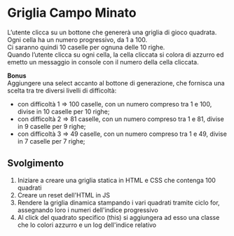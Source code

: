 Griglia Campo Minato
===
L’utente clicca su un bottone che genererà una griglia di gioco quadrata.  
Ogni cella ha un numero progressivo, da 1 a 100.  
Ci saranno quindi 10 caselle per ognuna delle 10 righe.  
Quando l’utente clicca su ogni cella, la cella cliccata si colora di azzurro ed emetto un messaggio in console con il numero della cella cliccata.  

**Bonus**  
Aggiungere una select accanto al bottone di generazione, che fornisca una scelta tra tre diversi livelli di difficoltà:  
- con difficoltà 1 => 100 caselle, con un numero compreso tra 1 e 100, divise in 10 caselle per 10 righe;  
- con difficoltà 2 => 81 caselle, con un numero compreso tra 1 e 81, divise in 9 caselle per 9 righe;  
- con difficoltà 3 => 49 caselle, con un numero compreso tra 1 e 49, divise in 7 caselle per 7 righe;  

## Svolgimento
1. Iniziare a creare una griglia statica in HTML e CSS che contenga 100 quadrati
2. Creare un reset dell'HTML in JS 
3. Rendere la griglia dinamica stampando i vari quadrati tramite ciclo for, assegnando loro i numeri dell'indice progressivo
4. Al click del quadrato specifico (this) si aggiungera ad esso una classe che lo colori azzurro e un log dell'indice relativo
